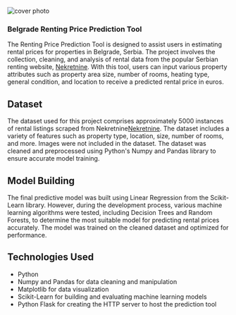 ![cover photo](https://bs-uploads.toptal.io/blackfish-uploads/components/blog_post_page/content/cover_image_file/cover_image/1282554/retina_1708x683_cover-real-estate-valuation-30b8ba2321ec50c0f2c5d026b10a88df.png)

### Belgrade Renting Price Prediction Tool

The Renting Price Prediction Tool is designed to assist users in estimating rental prices for properties in Belgrade, Serbia. The project involves the collection, cleaning, and analysis of rental data from the popular Serbian renting website, [Nekretnine](www.nekretnine.rs). With this tool, users can input various property attributes such as property area size, number of rooms, heating type, general condition, and location to receive a predicted rental price in euros.

## Dataset

The dataset used for this project comprises approximately 5000 instances of rental listings scraped from Nekretnine[Nekretnine](www.nekretnine.rs). The dataset includes a variety of features such as property type, location, size, number of rooms, and more. Images were not included in the dataset. The dataset was cleaned and preprocessed using Python's Numpy and Pandas library to ensure accurate model training.

## Model Building

The final predictive model was built using Linear Regression from the Scikit-Learn library. However, during the development process, various machine learning algorithms were tested, including Decision Trees and Random Forests, to determine the most suitable model for predicting rental prices accurately. The model was trained on the cleaned dataset and optimized for performance.

## Technologies Used

- Python
- Numpy and Pandas for data cleaning and manipulation
- Matplotlib for data visualization
- Scikit-Learn for building and evaluating machine learning models
- Python Flask for creating the HTTP server to host the prediction tool
